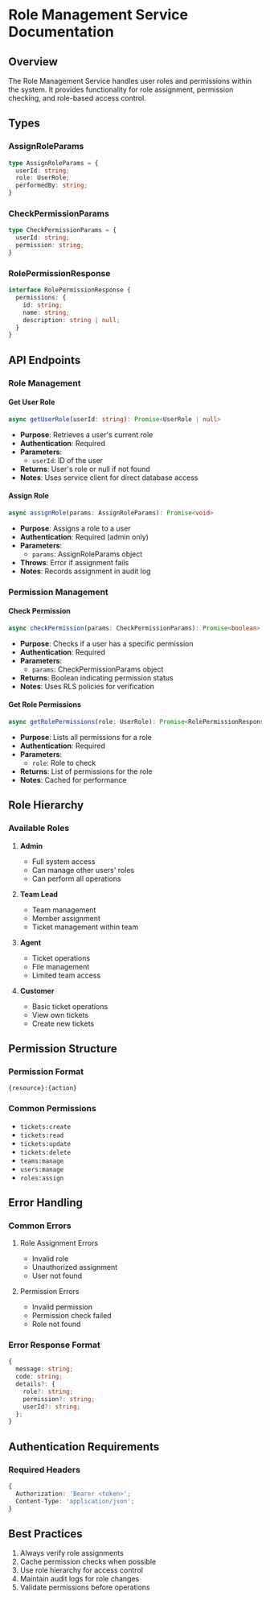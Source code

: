 # Role Management Service Documentation

## Overview
The Role Management Service handles user roles and permissions within the system. It provides functionality for role assignment, permission checking, and role-based access control.

## Types

### AssignRoleParams
```typescript
type AssignRoleParams = {
  userId: string;
  role: UserRole;
  performedBy: string;
}
```

### CheckPermissionParams
```typescript
type CheckPermissionParams = {
  userId: string;
  permission: string;
}
```

### RolePermissionResponse
```typescript
interface RolePermissionResponse {
  permissions: {
    id: string;
    name: string;
    description: string | null;
  }
}
```

## API Endpoints

### Role Management

#### Get User Role
```typescript
async getUserRole(userId: string): Promise<UserRole | null>
```
- **Purpose**: Retrieves a user's current role
- **Authentication**: Required
- **Parameters**:
  - `userId`: ID of the user
- **Returns**: User's role or null if not found
- **Notes**: Uses service client for direct database access

#### Assign Role
```typescript
async assignRole(params: AssignRoleParams): Promise<void>
```
- **Purpose**: Assigns a role to a user
- **Authentication**: Required (admin only)
- **Parameters**:
  - `params`: AssignRoleParams object
- **Throws**: Error if assignment fails
- **Notes**: Records assignment in audit log

### Permission Management

#### Check Permission
```typescript
async checkPermission(params: CheckPermissionParams): Promise<boolean>
```
- **Purpose**: Checks if a user has a specific permission
- **Authentication**: Required
- **Parameters**:
  - `params`: CheckPermissionParams object
- **Returns**: Boolean indicating permission status
- **Notes**: Uses RLS policies for verification

#### Get Role Permissions
```typescript
async getRolePermissions(role: UserRole): Promise<RolePermissionResponse>
```
- **Purpose**: Lists all permissions for a role
- **Authentication**: Required
- **Parameters**:
  - `role`: Role to check
- **Returns**: List of permissions for the role
- **Notes**: Cached for performance

## Role Hierarchy

### Available Roles
1. **Admin**
   - Full system access
   - Can manage other users' roles
   - Can perform all operations

2. **Team Lead**
   - Team management
   - Member assignment
   - Ticket management within team

3. **Agent**
   - Ticket operations
   - File management
   - Limited team access

4. **Customer**
   - Basic ticket operations
   - View own tickets
   - Create new tickets

## Permission Structure

### Permission Format
`{resource}:{action}`

### Common Permissions
- `tickets:create`
- `tickets:read`
- `tickets:update`
- `tickets:delete`
- `teams:manage`
- `users:manage`
- `roles:assign`

## Error Handling

### Common Errors
1. Role Assignment Errors
   - Invalid role
   - Unauthorized assignment
   - User not found

2. Permission Errors
   - Invalid permission
   - Permission check failed
   - Role not found

### Error Response Format
```typescript
{
  message: string;
  code: string;
  details?: {
    role?: string;
    permission?: string;
    userId?: string;
  };
}
```

## Authentication Requirements

### Required Headers
```typescript
{
  Authorization: 'Bearer <token>';
  Content-Type: 'application/json';
}
```

## Best Practices
1. Always verify role assignments
2. Cache permission checks when possible
3. Use role hierarchy for access control
4. Maintain audit logs for role changes
5. Validate permissions before operations 